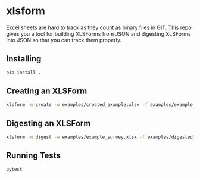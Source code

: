 # xlsform
Excel sheets are hard to track as they count as binary files in GIT. This repo gives you a tool for building XLSForms from JSON and digesting XLSForms into JSON so that you can track them properly. 

## Installing
```bash
pip install .
```

## Creating an XLSForm
```bash
xlsform -m create -w examples/created_example.xlsx -f examples/example_json
```

## Digesting an XLSForm
```bash
xlsform -m digest -w examples/example_survey.xlsx -f examples/digested_example_json
```

## Running Tests
```bash
pytest
```
